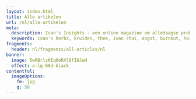 ```yaml
---
layout: index.html
title: Alle artikelen
url: /nl/alle-artikelen
meta:
  description: Ivan's Insights - een online magazine om alledaagse problemen (fysiek dan wel mentaal) bespreekbaar te maken. Benieuwd naar de inzichten?
  keywords: ivan's herbs, kruiden, thee, ivan chai, angst, burnout, hart, infecties, luchtweginfectie, menstruatiepijn, peesontsteking, prostaat, slaapproblemen, slijmbeursontsteking, stress, urineweginfectie, immuunsysteem
fragments:
  header: nl/fragments/all-articles/nl
banner:
  image: 5wRBrlzNIq0oRXl0fIOJwH
  effect: o-lg-60d-black
contentful:
  imageOptions:
    fm: jpg
    q: 50
---
```

